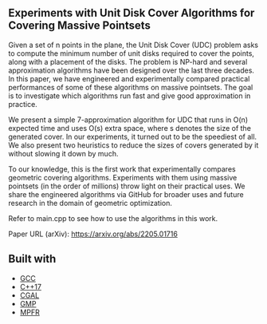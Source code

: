 ## Experiments with Unit Disk Cover Algorithms for Covering Massive Pointsets

Given a set of n points in the plane, the Unit Disk Cover (UDC) problem asks to compute the minimum number of unit disks required to cover the points, along with a placement of the disks. The problem is NP-hard and several approximation algorithms have been designed over the last three decades. In this paper, we have engineered and experimentally compared practical performances of some of these algorithms on massive pointsets. The goal is to investigate which algorithms run fast and give good approximation in practice.

We present a simple 7-approximation algorithm for UDC that runs in O(n) expected time and uses O(s) extra space, where s denotes the size of the generated cover. In our experiments, it turned out to be the speediest of all. We also present two heuristics to reduce the sizes of covers generated by it without slowing it down by much.

To our knowledge, this is the first work that experimentally compares geometric covering algorithms. Experiments with them using massive pointsets (in the order of millions) throw light on their practical uses. We share the engineered algorithms via GitHub for broader uses and future research in the domain of geometric optimization. 

Refer to main.cpp to see how to use the algorithms in this work.

Paper URL (arXiv): https://arxiv.org/abs/2205.01716

## Built with

* [GCC](https://gcc.gnu.org/)
* [C++17](https://en.cppreference.com/w/cpp/17)
* [CGAL](https://www.cgal.org/)
* [GMP](https://gmplib.org/)
* [MPFR](https://www.mpfr.org/)


